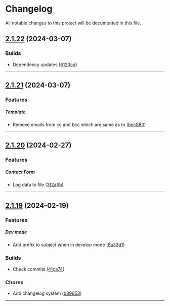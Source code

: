 <!--- BEGIN HEADER -->
# Changelog

All notable changes to this project will be documented in this file.
<!--- END HEADER -->

## [2.1.22](https://github.com/liquiddesign/messages/compare/v2.1.21...v2.1.22) (2024-03-07)

### Builds

* Dependency updates ([6123cd](https://github.com/liquiddesign/messages/commit/6123cdcc1ba72f78f9e9110e8d07b13854bb8c2f))


---

## [2.1.21](https://github.com/liquiddesign/messages/compare/v2.1.20...v2.1.21) (2024-03-07)

### Features


##### Template

* Remove emails from cc and bcc which are same as to ([bec880](https://github.com/liquiddesign/messages/commit/bec88029d89848b84e7bd91ed6c4c8cb6a89c009))


---

## [2.1.20](https://github.com/liquiddesign/messages/compare/v2.1.19...v2.1.20) (2024-02-27)

### Features


##### Contact Form

* Log data to file ([3f2a6b](https://github.com/liquiddesign/messages/commit/3f2a6ba2201bae7b825ffbe4956e7aaeddef9488))


---

## [2.1.19](https://github.com/liquiddesign/messages/compare/v2.1.18...v2.1.19) (2024-02-19)

### Features


##### Dev mode

* Add prefix to subject when in develop mode ([8a33d1](https://github.com/liquiddesign/messages/commit/8a33d112a8a53dc9294e225355220e14e6861465))

### Builds

* Check commits ([41ca74](https://github.com/liquiddesign/messages/commit/41ca7416af511bc58b58a623d0d1351330c2c26c))

### Chores

* Add changelog system ([b89953](https://github.com/liquiddesign/messages/commit/b8995385d877cee68a002a7508c31b14e1a0d892))


---

